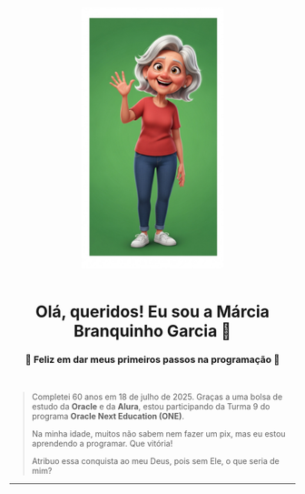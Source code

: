 <div align="center">
  <img src="./avatar.png" width="250px" />
</div>

<br>

<h1 align="center">
  Olá, queridos! Eu sou a Márcia Branquinho Garcia 👋
</h1>

<div align="center">
  <h3>
    🚀 Feliz em dar meus primeiros passos na programação 🚀
  </h3>
</div>

<br>

> Completei 60 anos em 18 de julho de 2025. Graças a uma bolsa de estudo da **Oracle** e da **Alura**, estou participando da Turma 9 do programa **Oracle Next Education (ONE)**.
>
> Na minha idade, muitos não sabem nem fazer um pix, mas eu estou aprendendo a programar. Que vitória!
>
> Atribuo essa conquista ao meu Deus, pois sem Ele, o que seria de mim?

---
